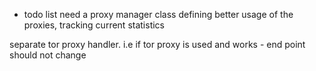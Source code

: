 - todo list
need a proxy manager class defining better usage of the proxies, tracking current statistics

separate tor proxy handler. i.e if tor proxy is used and works - end point should not change